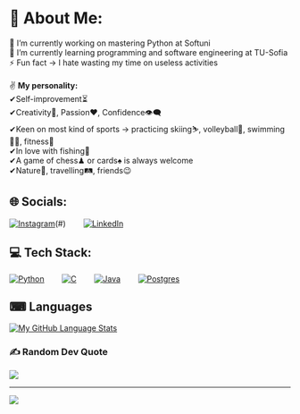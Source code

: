 # 💫 About Me:
🔭 I’m currently working on mastering Python at Softuni<br>🌱 I’m currently learning programming and software engineering at TU-Sofia<br>⚡ Fun fact -> I hate wasting my time on useless activities<br><br>✌ <b>My personality:</b><br>✔Self-improvement⏳<br>✔Creativity🔑, Passion❤, Confidence👁‍🗨<br>✔Keen on most kind of sports -> practicing skiing⛷, volleyball🏐, swimming🏊‍♀️, fitness💪<br>✔In love with fishing🎣<br>✔A game of chess♟ or cards♠ is always welcome<br>✔Nature🌅, travelling🛤, friends😉

## 🌐 Socials:
[![Instagram](https://img.shields.io/badge/Instagram-%23E4405F.svg?logo=Instagram&logoColor=white)](https://instagram.com/val_raikov)(#) &nbsp;&nbsp;&nbsp;&nbsp;&nbsp;&nbsp; [![LinkedIn](https://img.shields.io/badge/LinkedIn-%230077B5.svg?logo=linkedin&logoColor=white)](https://linkedin.com/in/valery-raikov-6b5326253) 

## 💻 Tech Stack:
[![Python](https://img.shields.io/badge/python-3670A0?style=flat&logo=python&logoColor=ffdd54)](#) &nbsp;&nbsp;&nbsp;&nbsp;&nbsp;&nbsp; [![C](https://img.shields.io/badge/c-%2300599C.svg?style=flat&logo=c&logoColor=white)](#) &nbsp;&nbsp;&nbsp;&nbsp;&nbsp;&nbsp; [![Java](https://img.shields.io/badge/java-%23ED8B00.svg?style=flat&logo=openjdk&logoColor=white)](#) &nbsp;&nbsp;&nbsp;&nbsp;&nbsp;&nbsp; [![Postgres](https://img.shields.io/badge/postgres-%23316192.svg?style=flat&logo=postgresql&logoColor=white)](#)


## ⌨ Languages
[![My GitHub Language Stats](https://github-readme-stats.vercel.app/api/top-langs/?username=ValeryRaikov&langs_count=5&theme=tokyonight)]()

### ✍️ Random Dev Quote
![](https://quotes-github-readme.vercel.app/api?type=horizontal&theme=radical)

---
[![](https://visitcount.itsvg.in/api?id=ValeryRaikov&icon=0&color=0)](https://visitcount.itsvg.in)

<!-- Proudly created with GPRM ( https://gprm.itsvg.in ) -->
